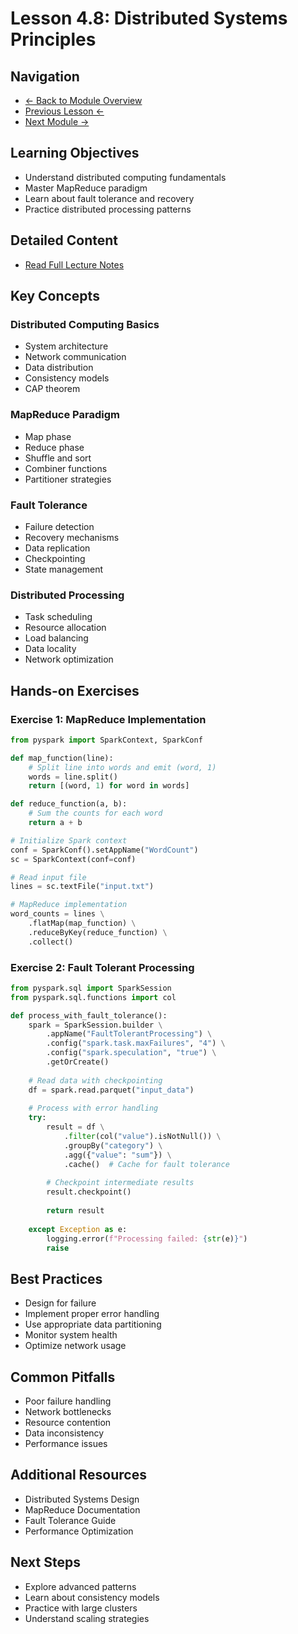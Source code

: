 # Lesson 4.8: Distributed Systems Principles

## Navigation
- [← Back to Module Overview](./README.md)
- [Previous Lesson ←](./4.7-advanced-airflow-concepts.md)
- [Next Module →](../05-real-time-data-streaming/README.md)

## Learning Objectives
- Understand distributed computing fundamentals
- Master MapReduce paradigm
- Learn about fault tolerance and recovery
- Practice distributed processing patterns

## Detailed Content
- [Read Full Lecture Notes](./lectures/lesson-4-8.md)

## Key Concepts

### Distributed Computing Basics
- System architecture
- Network communication
- Data distribution
- Consistency models
- CAP theorem

### MapReduce Paradigm
- Map phase
- Reduce phase
- Shuffle and sort
- Combiner functions
- Partitioner strategies

### Fault Tolerance
- Failure detection
- Recovery mechanisms
- Data replication
- Checkpointing
- State management

### Distributed Processing
- Task scheduling
- Resource allocation
- Load balancing
- Data locality
- Network optimization

## Hands-on Exercises

### Exercise 1: MapReduce Implementation
```python
from pyspark import SparkContext, SparkConf

def map_function(line):
    # Split line into words and emit (word, 1)
    words = line.split()
    return [(word, 1) for word in words]

def reduce_function(a, b):
    # Sum the counts for each word
    return a + b

# Initialize Spark context
conf = SparkConf().setAppName("WordCount")
sc = SparkContext(conf=conf)

# Read input file
lines = sc.textFile("input.txt")

# MapReduce implementation
word_counts = lines \
    .flatMap(map_function) \
    .reduceByKey(reduce_function) \
    .collect()
```

### Exercise 2: Fault Tolerant Processing
```python
from pyspark.sql import SparkSession
from pyspark.sql.functions import col

def process_with_fault_tolerance():
    spark = SparkSession.builder \
        .appName("FaultTolerantProcessing") \
        .config("spark.task.maxFailures", "4") \
        .config("spark.speculation", "true") \
        .getOrCreate()
    
    # Read data with checkpointing
    df = spark.read.parquet("input_data")
    
    # Process with error handling
    try:
        result = df \
            .filter(col("value").isNotNull()) \
            .groupBy("category") \
            .agg({"value": "sum"}) \
            .cache()  # Cache for fault tolerance
        
        # Checkpoint intermediate results
        result.checkpoint()
        
        return result
        
    except Exception as e:
        logging.error(f"Processing failed: {str(e)}")
        raise
```

## Best Practices
- Design for failure
- Implement proper error handling
- Use appropriate data partitioning
- Monitor system health
- Optimize network usage

## Common Pitfalls
- Poor failure handling
- Network bottlenecks
- Resource contention
- Data inconsistency
- Performance issues

## Additional Resources
- Distributed Systems Design
- MapReduce Documentation
- Fault Tolerance Guide
- Performance Optimization

## Next Steps
- Explore advanced patterns
- Learn about consistency models
- Practice with large clusters
- Understand scaling strategies 
